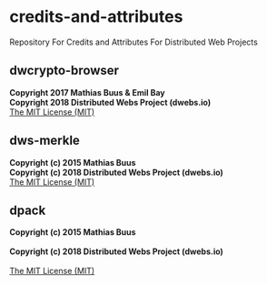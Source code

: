 # credits-and-attributes
Repository For Credits and Attributes For Distributed Web Projects

## dwcrypto-browser
**Copyright 2017 Mathias Buus & Emil Bay**<br/>
**Copyright 2018 Distributed Webs Project (dwebs.io)**<br/>
[The MIT License (MIT)](LICENSE_MIT)<br/> 
  
## dws-merkle 
**Copyright (c) 2015 Mathias Buus**<br/>
**Copyright (c) 2018 Distributed Webs Project (dwebs.io)**<br/> 
[The MIT License (MIT)](LICENSE_MIT)<br/> 

## dpack 
**Copyright (c) 2015 Mathias Buus**<br/>   
**Copyright (c) 2018 Distributed Webs Project (dwebs.io)**<br/>  
[The MIT License (MIT)](LICENSE_MIT)<br/> 

